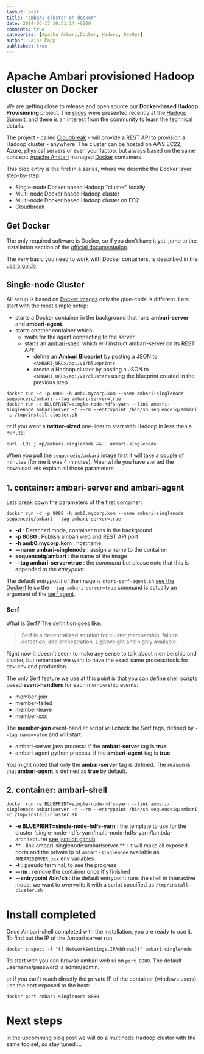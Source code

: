 ```yaml
---
layout: post
title: "ambari cluster on docker"
date: 2014-06-17 10:51:14 +0200
comments: true
categories: [Apache Ambari,Docker, Hadoop, DevOps]
author: Lajos Papp
published: true
---
```


# Apache Ambari provisioned Hadoop cluster on Docker

We are getting close to release and open source our **Docker-based Hadoop Provisioning** project.
The [slides](http://www.slideshare.net/JanosMatyas/docker-based-hadoop-provisioning)
were presented recently at the [Hadoop Summit](http://hadoopsummit.org/san-jose/), and
there is an interest from the community to learn the technical details.

The project - called [Cloudbreak](http://docs.cloudbreak.apiary.io/) - will provide a REST API to provision a Hadoop cluster - anywhere. The cluster can be hosted
on AWS EC22, Azure, physical servers or even your laptop, but always based on the same concept:
[Apache Ambari](http://ambari.apache.org/) managed [Docker](http://www.docker.com/)
containers.

This blog entry is the first in a series, where we describe the Docker layer step-by-step:

- Single-node Docker based Hadoop "cluster" locally
- Multi-node Docker based Hadoop cluster
- Multi-node Docker based Hadoop cluster on EC2
- Cloudbreak

## Get Docker

The only required software is Docker, so if you don't have it yet, jump to the
installation section of the [official documentation](https://docs.docker.com/installation/).

The very basic you need to work with Docker containers, is described in the
[users guide](https://docs.docker.com/userguide/dockerizing/).

## Single-node Cluster

All setup is based on [Docker images](https://hub.docker.com/u/sequenceiq/) only
the glue-code is different. Lets start with the most simple setup:

 - starts a Docker container in the background that runs **ambari-server** and **ambari-agent**.
 - starts another container which:
   - waits for the agent connecting to the server
   - starts an [ambari-shell](https://github.com/sequenceiq/ambari-shell), which will instruct ambari-server on its REST API:
     - define an **[Ambari Blueprint](https://cwiki.apache.org/confluence/display/AMBARI/Blueprints)** by posting a JSON to `<AMBARI_URL>/api/v1/blueprints`
     - create a Hadoop cluster by posting a JSON to `<AMBARI_URL>/api/v1/clusters` using the blueprint created in the previous step

```
docker run -d -p 8080 -h amb0.mycorp.kom --name ambari-singlenode sequenceiq/ambari --tag ambari-server=true
docker run -e BLUEPRINT=single-node-hdfs-yarn --link ambari-singlenode:ambariserver -t --rm --entrypoint /bin/sh sequenceiq/ambari -c /tmp/install-cluster.sh
```

or if you want a **twitter-sized** one-liner to start with Hadoop in less then a minute:

```
curl -LOs j.mp/ambari-singlenode && . ambari-singlenode
```

<!-- more -->

When you pull the `sequenceiq/ambari` image first it will take a couple of minutes (for me it was 4 minutes).
Meanwhile you have sterted the download lets explain all those parameters.

## 1. container: ambari-server and ambari-agent

Lets break down the parameters of the first container:
```
docker run -d -p 8080 -h amb0.mycorp.kom --name ambari-singlenode sequenceiq/ambari --tag ambari-server=true
```

- **-d** : Detached mode, container runs in the background
- **-p 8080** : Publish ambari web and REST API port
- **-h amb0.mycorp.kom** : hostname
- **--name ambari-singlenode** : assign a name to the container
- **sequenceiq/ambari** : the name of the image
- **--tag ambari-server=true** : the *command* but please note that this is appended to the *entrypoint*.

The default *entrypoint* of the image is `start-serf-agent.sh`
[see the Dockerfile](https://github.com/sequenceiq/docker-ambari/blob/master/ambari-server/Dockerfile#L24)
so the `--tag ambari-server=true` command is actually an argument of the [serf agent](http://www.serfdom.io/).

### Serf
What is [Serf](http://www.serfdom.io/)? The definition goes like:

> Serf is a decentralized solution for cluster membership, failure detection, and orchestration. Lightweight and highly available.

Right now it doesn't seem to make any sense to talk about membership and cluster, but remember we want to
have the exact same process/tools for dev env and production.

The only Serf feature we use at this point is that you can define shell scripts based **event-handlers** for
each membership events:

- member-join
- member-failed
- member-leave
- member-xxx

The **member-join** event-handler script will check the Serf tags, defined by `--tag name=value`
and will start:
 - ambari-server java process: if the **ambari-server** tag is **true**
 - ambari-agent python process: if the **ambari-agent** tag is **true**

You might noted that only the **ambar-server** tag is defined. The reason is that **ambari-agent** is defined as **true** by default.

## 2. container: ambari-shell

```
docker run -e BLUEPRINT=single-node-hdfs-yarn --link ambari-singlenode:ambariserver -t --rm --entrypoint /bin/sh sequenceiq/ambari -c /tmp/install-cluster.sh
```

- **-e BLUEPRINT=single-node-hdfs-yarn** : the template to use for the cluster (single-node-hdfs-yarn/multi-node-hdfs-yarn/lambda-architecture) [see json on github](https://github.com/sequenceiq/ambari-rest-client/tree/master/src/main/resources/blueprints)
- **--link ambari-singlenode:ambariserver ** :  it will make all exposed ports and the private ip of `ambari-singlenode` available as `AMBARISERVER_xxx` env variables
- **-t** : pseudo terminal, to see the progress
- **--rm** : remove the container once it's finished
- **--entrypoint /bin/sh** : the default entrypoint runs the shell in interactive mode, we want to overwrite it with a script specified as `/tmp/install-cluster.sh`

# Install completed

Once Ambari-shell completed with the installation, you are ready to use it.
To find out the IP of the Ambari server run:

```
docker inspect -f "{{.NetworkSettings.IPAddress}}" ambari-singlenode
```

To start with you can browse ambari web ui on `port 8080`. The default username/password is admin/admin.

or if you can't reach directly the private IP of the container (windows users), use the port exposed to the host:
```
docker port ambari-singlenode 8080
```

# Next steps

In the upcomming blog post we will do a multinode Hadoop cluster with the same toolset, so stay tuned ...
